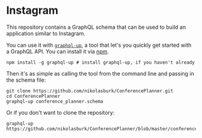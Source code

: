 # Instagram

This repository contains a GraphQL schema that can be used to build an application similar to Instagram.

You can use it with [`graphql-up`](https://graph.cool/graphql-up/), a tool that let's you quickly get started with a GraphQL API. You can install it via [npm](https://www.npmjs.com/package/graphql-up).

```
npm install -g graphql-up # install graphql-up, if you haven't already
```

Then it's as simple as calling the tool from the command line and passing in the schema file:

```
git clone https://github.com/nikolasburk/ConferencePlanner.git
cd ConferencePlanner
graphql-up conference_planner.schema
```

Or if you don't want to clone the repository:

```
graphql-up https://github.com/nikolasburk/ConferencePlanner/blob/master/conference_planner.schema
```

